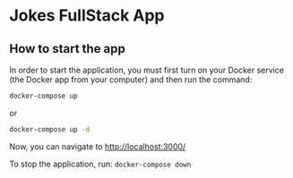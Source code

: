 # Jokes FullStack App

## How to start the app

In order to start the application, you must first turn on your Docker service (the Docker app from your computer)
and then run the command:

```bash
docker-compose up
```

or

```bash
docker-compose up -d
```

Now, you can navigate to [http://localhost:3000/](http://localhost:3000/)

To stop the application, run: `docker-compose down`
